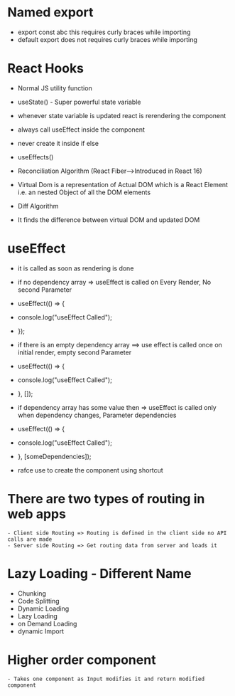 # Named export

- export const abc this requires curly braces while importing
- default export does not requires curly braces while importing

# React Hooks

- Normal JS utility function

- useState() - Super powerful state variable

- whenever state variable is updated react is rerendering the component
- always call useEffect inside the component
- never create it inside if else

- useEffects()

- Reconciliation Algorithm (React Fiber-->Introduced in React 16)

- Virtual Dom is a representation of Actual DOM which is a React Element i.e. an nested Object of all the DOM elements

- Diff Algorithm
- It finds the difference between virtual DOM and updated DOM

# useEffect

- it is called as soon as rendering is done

- if no dependency array => useEffect is called on Every Render, No second Parameter
- useEffect(() => {
- console.log("useEffect Called");
- });
- if there is an empty dependency array ==> use effect is called once on initial render, empty second Parameter
- useEffect(() => {
- console.log("useEffect Called");
- }, []);

- if dependency array has some value then => useEffect is called only when dependency changes, Parameter dependencies

- useEffect(() => {
- console.log("useEffect Called");
- }, [someDependencies]);

- rafce use to create the component using shortcut

# There are two types of routing in web apps

    - Client side Routing => Routing is defined in the client side no API calls are made
    - Server side Routing => Get routing data from server and loads it

# Lazy Loading - Different Name

- Chunking
- Code Splitting
- Dynamic Loading
- Lazy Loading
- on Demand Loading
- dynamic Import

# Higher order component

    - Takes one component as Input modifies it and return modified component
